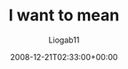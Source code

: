 ---
title: 'I want to mean'
posts: 1
hash: 't1001'
author: 'Liogab11'
date: 2008-12-21T02:33:00+00:00
sources:
  - http://forums.tokipona.org/viewtopic.php%3Ft=1001.html
---